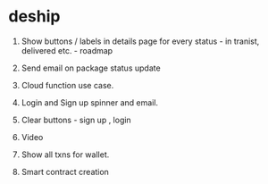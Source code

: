 # deship

1. Show buttons / labels in details page for every status - in tranist, delivered etc. - roadmap
5. Send email on package status update
6. Cloud function use case.
7.  Login and Sign up spinner and email.
8. Clear buttons - sign up , login
8. Video



4. Show all txns for wallet.
6. Smart contract creation
